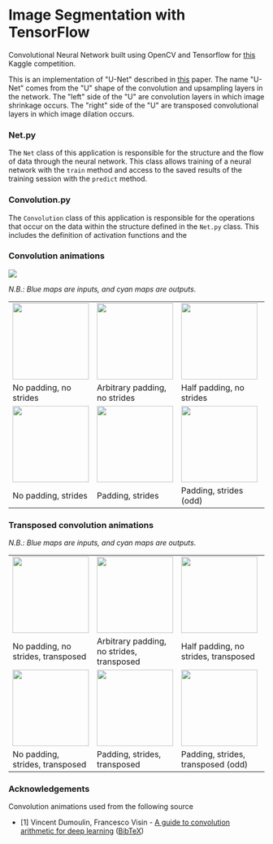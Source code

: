 # Image Segmentation with TensorFlow

Convolutional Neural Network built using OpenCV and Tensorflow for [this](https://www.kaggle.com/c/tgs-salt-identification-challenge) Kaggle competition. 

This is an implementation of "U-Net" described in [this](https://arxiv.org/abs/1505.04597) paper. The name "U-Net" comes from the "U" shape of the convolution and upsampling layers in the network. The "left" side of the "U" are convolution layers in which image shrinkage occurs. The "right" side of the "U" are transposed convolutional layers in which image dilation occurs.


### Net.py
The `Net` class of this application is responsible for the structure and the flow of data through the neural network. This class allows training of a neural network with the `train` method and access to the saved results of the training session with the `predict` method.

### Convolution.py
The `Convolution` class of this application is responsible for the operations that occur on the data within the structure defined in the `Net.py` class. This includes the definition of activation functions and the 


### Convolution animations

![](https://media.giphy.com/media/i4NjAwytgIRDW/giphy.gif)

_N.B.: Blue maps are inputs, and cyan maps are outputs._

<table style="width:100%; table-layout:fixed;">
  <tr>
    <td><img width="150px" src="https://github.com/vdumoulin/conv_arithmetic/blob/master/gif/no_padding_no_strides.gif"></td>
    <td><img width="150px" src="https://github.com/vdumoulin/conv_arithmetic/blob/master/gif/arbitrary_padding_no_strides.gif"></td>
    <td><img width="150px" src="https://github.com/vdumoulin/conv_arithmetic/blob/master/gif/same_padding_no_strides.gif"></td>
    <td><img width="150px" src="https://github.com/vdumoulin/conv_arithmetic/blob/master/gif/full_padding_no_strides.gif"></td>
  </tr>
  <tr>
    <td>No padding, no strides</td>
    <td>Arbitrary padding, no strides</td>
    <td>Half padding, no strides</td>
    <td>Full padding, no strides</td>
  </tr>
  <tr>
    <td><img width="150px" src="https://github.com/vdumoulin/conv_arithmetic/blob/master/gif/no_padding_strides.gif"></td>
    <td><img width="150px" src="https://github.com/vdumoulin/conv_arithmetic/blob/master/gif/padding_strides.gif"></td>
    <td><img width="150px" src="https://github.com/vdumoulin/conv_arithmetic/blob/master/gif/padding_strides_odd.gif"></td>
    <td></td>
  </tr>
  <tr>
    <td>No padding, strides</td>
    <td>Padding, strides</td>
    <td>Padding, strides (odd)</td>
    <td></td>
  </tr>
</table>

### Transposed convolution animations

_N.B.: Blue maps are inputs, and cyan maps are outputs._

<table style="width:100%; table-layout:fixed;">
  <tr>
    <td><img width="150px" src="https://github.com/vdumoulin/conv_arithmetic/blob/master/gif/no_padding_no_strides_transposed.gif"></td>
    <td><img width="150px" src="https://github.com/vdumoulin/conv_arithmetic/blob/master/gif/arbitrary_padding_no_strides_transposed.gif"></td>
    <td><img width="150px" src="https://github.com/vdumoulin/conv_arithmetic/blob/master/gif/same_padding_no_strides_transposed.gif"></td>
    <td><img width="150px" src="https://github.com/vdumoulin/conv_arithmetic/blob/master/gif/full_padding_no_strides_transposed.gif"></td>
  </tr>
  <tr>
    <td>No padding, no strides, transposed</td>
    <td>Arbitrary padding, no strides, transposed</td>
    <td>Half padding, no strides, transposed</td>
    <td>Full padding, no strides, transposed</td>
  </tr>
  <tr>
    <td><img width="150px" src="https://github.com/vdumoulin/conv_arithmetic/blob/master/gif/no_padding_strides_transposed.gif"></td>
    <td><img width="150px" src="https://github.com/vdumoulin/conv_arithmetic/blob/master/gif/padding_strides_transposed.gif"></td>
    <td><img width="150px" src="https://github.com/vdumoulin/conv_arithmetic/blob/master/gif/padding_strides_odd_transposed.gif"></td>
    <td></td>
  </tr>
  <tr>
    <td>No padding, strides, transposed</td>
    <td>Padding, strides, transposed</td>
    <td>Padding, strides, transposed (odd)</td>
    <td></td>
  </tr>
</table>

### Acknowledgements

Convolution animations used from the following source
* \[1\] Vincent Dumoulin, Francesco Visin - [A guide to convolution arithmetic
  for deep learning](https://arxiv.org/abs/1603.07285)
  ([BibTeX](https://gist.github.com/fvisin/165ca9935392fa9600a6c94664a01214))